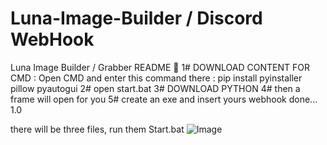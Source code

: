 # Luna-Image-Builder / Discord WebHook
Luna Image Builder / Grabber  README 📢  1# DOWNLOAD CONTENT FOR CMD : Open CMD and enter this command there : pip install pyinstaller pillow pyautogui  2# open start.bat  3#  DOWNLOAD PYTHON  4# then a frame will open for you  5# create an exe and insert yours webhook  done...  1.0

there will be three files, run them Start.bat
![Image](https://github.com/user-attachments/assets/a2166d86-de6e-4144-88f5-a07635a8f2a2)
